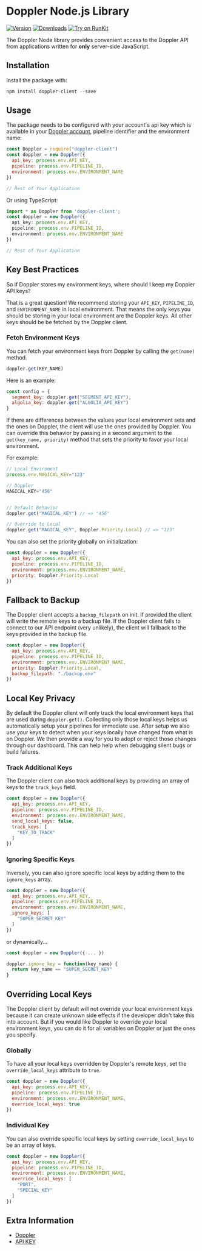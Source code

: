 # Doppler Node.js Library

[![Version](https://img.shields.io/npm/v/doppler-client.svg)](https://www.npmjs.org/package/doppler-client)
[![Downloads](https://img.shields.io/npm/dm/doppler-client.svg)](https://www.npmjs.com/package/doppler-client)
[![Try on RunKit](https://badge.runkitcdn.com/doppler-client.svg)](https://runkit.com/npm/doppler-client)

The Doppler Node library provides convenient access to the Doppler API from
applications written for **only** server-side JavaScript.

## Installation

Install the package with:

``` js
npm install doppler-client --save
```

## Usage

The package needs to be configured with your account's api key which is available in your [Doppler account](https://doppler.market/workplace/api_key), pipeline identifier and the environment name:

``` js
const Doppler = require("doppler-client")
const doppler = new Doppler({
  api_key: process.env.API_KEY,
  pipeline: process.env.PIPELINE_ID,
  environment: process.env.ENVIRONMENT_NAME
})

// Rest of Your Application
```

Or using TypeScript:

``` ts
import * as Doppler from 'doppler-client';
const doppler = new Doppler({
  api_key: process.env.API_KEY,
  pipeline: process.env.PIPELINE_ID,
  environment: process.env.ENVIRONMENT_NAME
})

// Rest of Your Application
```

## Key Best Practices

So if Doppler stores my environment keys, where should I keep my Doppler API keys?

That is a great question! We recommend storing your `API_KEY`, `PIPELINE_ID`, and `ENVIRONMENT_NAME` 
in local environment. That means the only keys you should be storing in your local environment are the Doppler keys. All other keys should be be fetched by the Doppler client.


### Fetch Environment Keys

You can fetch your environment keys from Doppler by calling the `get(name)` method.

``` js
doppler.get(KEY_NAME)
```

Here is an example:

``` js
const config = {
  segment_key: doppler.get("SEGMENT_API_KEY"),
  algolia_key: doppler.get("ALGOLIA_API_KEY")
}

```


If there are differences between the values your local environment sets and the ones on Doppler, the client will use the ones provided by Doppler. You can override this behavior by passing in a second argument to the `get(key_name, priority)` method that sets the priority to favor your local environment.

For example:

``` js
// Local Enviroment
process.env.MAGICAL_KEY="123"

// Doppler
MAGICAL_KEY="456"


// Default Behavior
doppler.get("MAGICAL_KEY") // => "456"

// Override to Local
doppler.get("MAGICAL_KEY", Doppler.Priority.Local) // => "123"
```

You can also set the priority globally on initialization:

``` js
const doppler = new Doppler({
  api_key: process.env.API_KEY,
  pipeline: process.env.PIPELINE_ID,
  environment: process.env.ENVIRONMENT_NAME,
  priority: Doppler.Priority.Local
})

```

## Fallback to Backup

The Doppler client accepts a `backup_filepath` on init. If provided the client will write
the remote keys to a backup file. If the Doppler client fails to connect to our API
endpoint (very unlikely), the client will fallback to the keys provided in the backup file.

``` js
const doppler = new Doppler({
  api_key: process.env.API_KEY,
  pipeline: process.env.PIPELINE_ID,
  environment: process.env.ENVIRONMENT_NAME,
  priority: Doppler.Priority.Local,
  backup_filepath: "./backup.env"
})
```

## Local Key Privacy

By default the Doppler client will only track the local environment keys that are used during `doppler.get()`.
Collecting only those local keys helps us automatically setup your pipelines
for immediate use. After setup we also use your keys to detect when your keys locally have
changed from what is on Doppler. We then provide a way for you to adopt or reject those changes
through our dashboard. This can help help when debugging silent bugs or build failures.

### Track Additional Keys
The Doppler client can also track additional keys by providing an array of keys to the `track_keys` field.

``` js
const doppler = new Doppler({
  api_key: process.env.API_KEY,
  pipeline: process.env.PIPELINE_ID,
  environment: process.env.ENVIRONMENT_NAME,
  send_local_keys: false,
  track_keys: [
    "KEY_TO_TRACK"
  ]
})
```

### Ignoring Specific Keys
Inversely, you can also ignore specific local keys by adding them to the `ignore_keys` array.

``` js
const doppler = new Doppler({
  api_key: process.env.API_KEY,
  pipeline: process.env.PIPELINE_ID,
  environment: process.env.ENVIRONMENT_NAME,
  ignore_keys: [
    "SUPER_SECRET_KEY"
  ]
})
```

or dynamically...

``` js
const doppler = new Doppler({ ... })

doppler.ignore_key = function(key_name) {
  return key_name == "SUPER_SECRET_KEY"
}
```

## Overriding Local Keys

The Doppler client by default will not override your local environment keys because it
can create unknown side effects if the developer didn't take this into account. But 
if you would like Doppler to override your local environment keys, you can do it for 
all variables on Doppler or just the ones you specify.

### Globally
To have all your local keys  overridden by Doppler's remote keys, set the `override_local_keys` attribute to `true`.

``` js
const doppler = new Doppler({
  api_key: process.env.API_KEY,
  pipeline: process.env.PIPELINE_ID,
  environment: process.env.ENVIRONMENT_NAME,
  override_local_keys: true
})
```

### Individual Key
You can also override specific local keys by setting `override_local_keys` to be an array of keys.

``` js
const doppler = new Doppler({
  api_key: process.env.API_KEY,
  pipeline: process.env.PIPELINE_ID,
  environment: process.env.ENVIRONMENT_NAME,
  override_local_keys: [
    "PORT",
    "SPECIAL_KEY"
  ]
})
```

## Extra Information

- [Doppler](https://doppler.market)
- [API KEY](https://doppler.market/workplace/api_key)

